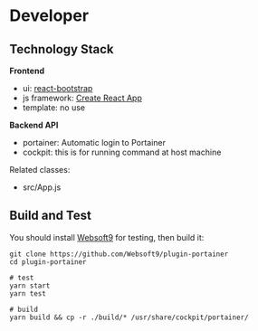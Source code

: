 # Developer

## Technology Stack

**Frontend**  

- ui: [react-bootstrap](https://react-bootstrap.github.io/)
- js framework: [Create React App](https://create-react-app.dev/docs/documentation-intro)
- template: no use

**Backend API**  

- portainer: Automatic login to Portainer
- cockpit: this is for running command at host machine

Related classes:

- src/App.js


## Build and Test

You should install [Websoft9](https://github.com/Websoft9/websoft9) for testing, then build it:

```
git clone https://github.com/Websoft9/plugin-portainer
cd plugin-portainer

# test
yarn start
yarn test

# build
yarn build && cp -r ./build/* /usr/share/cockpit/portainer/
```
